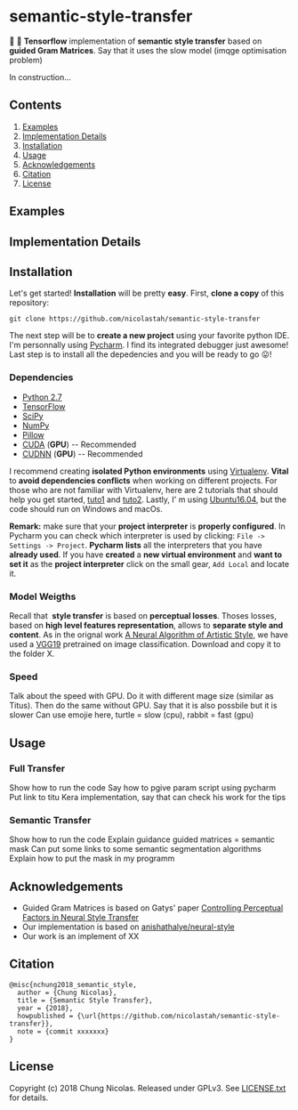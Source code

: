# semantic-style-transfer
 :art: :art:
**Tensorflow** implementation of **semantic style transfer** based on **guided Gram Matrices**.
Say that it uses the slow model (imqge optimisation problem)

In construction...

## Contents
1. [Examples](#examples)
2. [Implementation Details](#implementation-details)
3. [Installation](#installation)
4. [Usage](#usage)
5. [Acknowledgements](#acknowledgements)
5. [Citation](#citation)
5. [License](#license)

## Examples

## Implementation Details

## Installation

Let's get started! **Installation** will be pretty **easy**. First, **clone a copy** of this repository:

```
git clone https://github.com/nicolastah/semantic-style-transfer
```

The next step will be to **create a new project** using your favorite python IDE. I'm personnally using [Pycharm](https://www.jetbrains.com/pycharm/). I find its integrated debugger just awesome! Last step is to install all the depedencies and you will be ready to go  :stuck_out_tongue:!

### Dependencies
- [Python 2.7](https://www.python.org/download/releases/2.7/)
- [TensorFlow](https://www.tensorflow.org)
- [SciPy](https://www.scipy.org/install.html)
- [NumPy](http://www.numpy.org/)
- [Pillow](http://pillow.readthedocs.io/en/3.3.x/installation.html#installation)
- [CUDA](https://developer.nvidia.com/cuda-downloads) (**GPU**) -- Recommended
- [CUDNN](https://developer.nvidia.com/cudnn) (**GPU**) -- Recommended

I recommend creating **isolated Python environments** using [Virtualenv](https://virtualenv.pypa.io/en/stable/). **Vital** to **avoid dependencies conflicts** when working on different projects. For those who are not familiar with Virtualenv, here are 2 tutorials that should help you get started, [tuto1](http://thepythonguru.com/python-virtualenv-guide/) and [tuto2](http://www.simononsoftware.com/virtualenv-tutorial-part-2/). Lastly, I' m using [Ubuntu16.04](https://www.ubuntu.com/download/desktop), but the code should run on Windows and macOs.

**Remark:** make sure that your **project interpreter** is **properly configured**. In Pycharm you can check which interpreter is used by clicking: ```File -> Settings -> Project```. **Pycharm** **lists** all the interpreters that you have **already used**. If you have **created** a **new virtual environment** and **want to set it** as the **project interpreter** click on the small gear, ```Add Local``` and locate it.

### Model Weigths
Recall that  **style transfer** is based on **perceptual losses**. Thoses losses, based on 
**high level features representation**, allows to **separate style and content**. As in the orignal work [A Neural Algorithm of Artistic Style](https://arxiv.org/abs/1508.06576), we have used a [VGG19](http://www.vlfeat.org/matconvnet/models/beta16/imagenet-vgg-very) pretrained on image classification. Download and copy it to the folder X.

### Speed
Talk about the speed with GPU. Do it with different mage size (similar as Titus). Then do the same without GPU. Say that it is also possbile but it is slower
Can use emojie here, turtle = slow (cpu), rabbit = fast (gpu)

## Usage
### Full Transfer
Show how to run the code
Say how to pgive param script using pycharm
Put link to titu Kera implementation, say that can check his work for the tips

### Semantic Transfer
Show how to run the code
Explain guidance guided matrices = semantic mask
Can put some links to some semantic segmentation algorithms
Explain how to put the mask in my programm

## Acknowledgements
- Guided Gram Matrices is based on Gatys' paper [Controlling Perceptual Factors in Neural Style Transfer](https://arxiv.org/abs/1611.07865)
- Our implementation is based on [anishathalye/neural-style](https://github.com/anishathalye/neural-style)
- Our work is an implement of XX

## Citation
```
@misc{nchung2018_semantic_style,
  author = {Chung Nicolas},
  title = {Semantic Style Transfer},
  year = {2018},
  howpublished = {\url{https://github.com/nicolastah/semantic-style-transfer}},
  note = {commit xxxxxxx}
}
```

## License
Copyright (c) 2018 Chung Nicolas. Released under GPLv3. See [LICENSE.txt](./LICENSE) for details.
